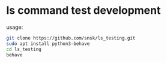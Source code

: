 # ls command test development

usage:
```sh
git clone https://github.com/snsk/ls_testing.git
sudo apt install python3-behave
cd ls_testing
behave
```
